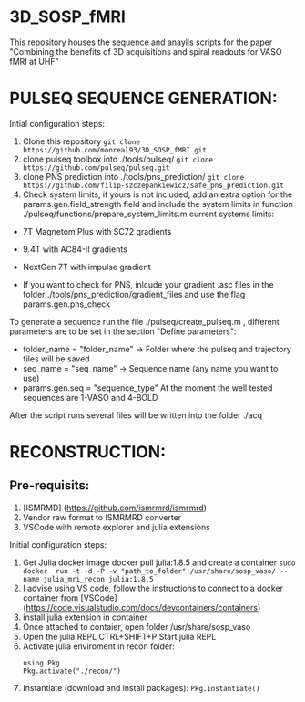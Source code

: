 # 3D_SOSP_fMRI
This repository houses the sequence and anaylis scripts for the paper "Combining the benefits of 3D acquisitions and spiral readouts for VASO fMRI at UHF"

# PULSEQ SEQUENCE GENERATION:
Intial configuration steps:
1) Clone this repository
   ` git clone https://github.com/monreal93/3D_SOSP_fMRI.git `
2) clone pulseq toolbox into ./tools/pulseq/
   ` git clone https://github.com/pulseq/pulseq.git `
3) clone PNS prediction into ./tools/pns_prediction/
   ` git clone https://github.com/filip-szczepankiewicz/safe_pns_prediction.git `
4) Check system limits, if yours is not included, add an extra option for the params.gen.field_strength field and include the system limits in function ./pulseq/functions/prepare_system_limits.m current systems limits:
- 7T Magnetom Plus with SC72 gradients
- 9.4T with AC84-II gradients
- NextGen 7T with impulse gradient

- If you want to check for PNS, inlcude your gradient .asc files in the folder ./tools/pns_prediction/gradient_files and use the flag params.gen.pns_check

To generate a sequence run the file ./pulseq/create_pulseq.m , different parameters are to be set in the section "Define parameters":
- folder_name = "folder_name"  -> Folder where the pulseq and trajectory files will be saved
- seq_name = "seq_name" -> Sequence name (any name you want to use)
- params.gen.seq = "sequence_type" At the moment the well tested sequences are 1-VASO and 4-BOLD

After the script runs several files will be written into the folder ./acq

# RECONSTRUCTION:
## Pre-requisits:
1) [ISMRMD] (https://github.com/ismrmrd/ismrmrd)
2) Vendor raw format to ISMRMRD converter
3) VSCode with remote explorer and julia extensions
   
Initial configuration steps:
1) Get Julia docker image docker pull julia:1.8.5 and create a container
   ` sudo docker  run -t -d -P -v "path_to_folder":/usr/share/sosp_vaso/ --name julia_mri_recon julia:1.8.5 `
3) I advise using VS code, follow the instructions to connect to a docker container from [VSCode] 
   (https://code.visualstudio.com/docs/devcontainers/containers)
4) install julia extension in container
5) Once attached to contaier, open folder /usr/share/sosp_vaso
6) Open the julia REPL CTRL+SHIFT+P Start julia REPL
7) Activate julia enviroment in recon folder:
   ```
   using Pkg
   Pkg.activate("./recon/")
   ```
9) Instantiate (download and install packages):
   ` Pkg.instantiate() `

  
